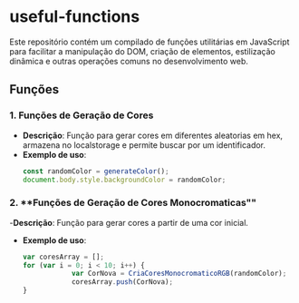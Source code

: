 # useful-functions
Este repositório contém um compilado de funções utilitárias em JavaScript para facilitar a manipulação do DOM, criação de elementos, estilização dinâmica e outras operações comuns no desenvolvimento web.

## Funções

### 1. **Funções de Geração de Cores**
- **Descrição**: Função para gerar cores em diferentes aleatorias em hex, armazena no localstorage e permite buscar por um identificador. 
- **Exemplo de uso**:
  ```javascript
  const randomColor = generateColor();
  document.body.style.backgroundColor = randomColor;
### 2. **Funções de Geração de Cores Monocromaticas"" 
-**Descrição**: Função para gerar cores a partir de uma cor inicial. 
- **Exemplo de uso**:
    ```javascript
    var coresArray = [];
    for (var i = 0; i < 10; i++) {
                var CorNova = CriaCoresMonocromaticoRGB(randomColor);
                coresArray.push(CorNova);
    }
